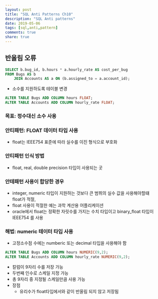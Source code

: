 ```yaml
---
layout: post
title: "SQL Anti Patterns Ch10"
description: "SQL Anti patterns"
date: 2019-05-06
tags: [sql,anti,pattern]
comments: true
share: true
---
```


## 반올림 오류 
```sql
SELECT b.bug_id, b.hours * a.hourly_rate AS cost_per_bug
FROM Bugs AS b
    JOIN Accounts AS a ON (b.assigned_to = a.account_id);
```
- 소수를 지원하도록 테이블 변경 
```sql
ALTER TABLE Bugs ADD COLUMN hours FLOAT;
ALTER TABLE Accounts ADD COLUMN hourly_rate FLOAT;
```

### 목표: 정수대신 소수 사용 

### 안티패턴: FLOAT 데이터 타입 사용
- float는 IEEE754 표준에 따라 실수를 이진 형식으로 부호화 

### 안티패턴 인식 방법 
- float, real, double precision 타입이 사용되는 곳 

### 안테패턴 사용이 합당한 경우 
- integer, numeric 타입이 지원하는 것보다 큰 범뷔의 실수 값을 사용해야할떄 float가 적절, 
- float 사용이 적절한 예는 과학 계산용 어플리케이션 
- oracle에서 float는 정확한 자릿수를 가지는 수치 타입이고 binary_float 타입이 IEEE754 를 사용 

### 해법: numeric 테이터 타입 사용
- 고정소수점 수에는 numberic 또는 decimal 타입을 사용해야 함
```sql
ALTER TABLE Bugs ADD COLUMN hours NUMERIC(9,2);
ALTER TABLE Accounts ADD COLUMN hourly_rate NUMERIC(9,2);
```
- 칼럼이 9자리 수를 저장 가능 
- 두번째 인수로 스케일 지정 가능
- 총 9자리 중 지정될 스케일만큼 사용 가능 
- 장점 
    - 유리수가 float타입에서와 같이 반올림 되지 않고 저장됨 
